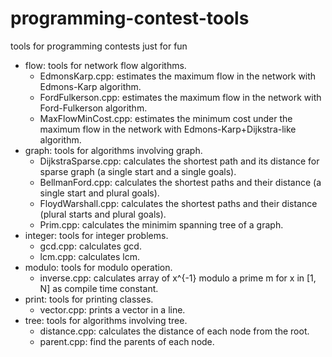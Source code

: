 # programming-contest-tools
tools for programming contests just for fun

- flow: tools for network flow algorithms.
  - EdmonsKarp.cpp: estimates the maximum flow in the network with Edmons-Karp algorithm.
  - FordFulkerson.cpp: estimates the maximum flow in the network with Ford-Fulkerson algorithm.
  - MaxFlowMinCost.cpp: estimates the minimum cost under the maximum flow in the network with Edmons-Karp+Dijkstra-like algorithm.
- graph: tools for algorithms involving graph.
  - DijkstraSparse.cpp: calculates the shortest path and its distance for sparse graph (a single start and a single goals).
  - BellmanFord.cpp: calculates the shortest paths and their distance (a single start and plural goals).
  - FloydWarshall.cpp: calculates the shortest paths and their distance (plural starts and plural goals).
  - Prim.cpp: calculates the minimim spanning tree of a graph.
- integer: tools for integer problems.
  - gcd.cpp: calculates gcd.
  - lcm.cpp: calculates lcm.
- modulo: tools for modulo operation.
  - inverse.cpp: calculates array of x^{-1}  modulo a prime m for x in [1, N] as compile time constant.
- print: tools for printing classes.
  - vector.cpp: prints a vector in a line.
- tree: tools for algorithms involving tree.
  - distance.cpp: calculates the distance of each node from the root.
  - parent.cpp: find the parents of each node.
